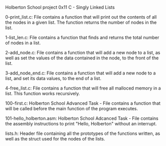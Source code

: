Holberton School project 0x11 C - Singly Linked Lists

0-print_list.c:
	File contains a function that will print out the contents of all the nodes in a given list. The function returns the number of nodes in the list.

1-list_len.c:
	File contains a function that finds and returns the total number of nodes in a list.

2-add_node.c:
	File contains a function that will add a new node to a list, as well as set the values of the data contained in the node, to the front of the list.

3-add_node_end.c:
	File contains a function that will add a new node to a list, and set its data values, to the end of a list.

4-free_list.c:
	File contains a function that will free all malloced memory in a list. This function works recursively.

100-first.c:
	Holberton School Advanced Task - File contains a function that will be called before the main function of the program executes.

101-hello_holberton.asm:
	Holberton School Adcanced Task - File contains the assembly instructions to print "Hello, Holberton" without an interrupt.

lists.h:
	Header file containing all the prototypes of the functions written, as well as the struct used for the nodes of the lists.